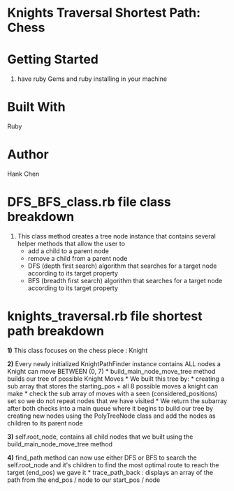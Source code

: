 # Knights Traversal Shortest Path: Chess 

# Getting Started
1) have ruby Gems and ruby installing in your machine

# Built With 
Ruby 

# Author
Hank Chen

# DFS_BFS_class.rb file class breakdown
1) This class method creates a tree node instance that contains several helper methods that allow the user to 
    * add a child to a parent node
    * remove a child from a parent node
    * DFS (depth first search) algorithm that searches for a target node according to its target property
    * BFS (breadth first search) algorithm that searches for a target node according to its target property

# knights_traversal.rb file shortest path breakdown
**1)** This class focuses on the chess piece : Knight

**2)** Every newly initialized KnightPathFinder instance contains ALL nodes a Knight can move BETWEEN (0, 7)
    * build_main_node_move_tree method builds our tree of possible Knight Moves
    * We built this tree by:
        * creating a sub array that stores the starting_pos + all 8 possible moves a knight can make
        * check the sub array of moves with a seen (considered_positions) set so we do not repeat nodes that we have visited 
        * We return the subarray after both checks into a main queue where it begins to build our tree by creating new nodes using the PolyTreeNode class and add the nodes as children to its parent node

**3)** self.root_node, contains all child nodes that we built using the build_main_node_move_tree method

**4)** find_path method can now use either DFS or BFS to search the self.root_node and it's children to find the most optimal route to reach the target (end_pos) we gave it 
    * trace_path_back : displays an array of the path from the end_pos / node to our start_pos / node
